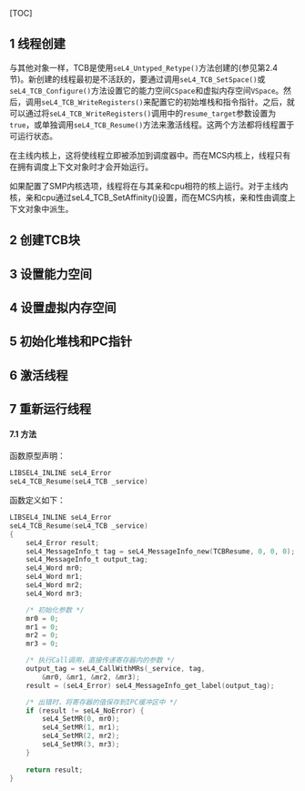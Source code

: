 [TOC]

## 1  线程创建

与其他对象一样，TCB是使用`seL4_Untyped_Retype()`方法创建的(参见第2.4节)。新创建的线程最初是不活跃的，要通过调用`seL4_TCB_SetSpace()`或`seL4_TCB_Configure()`方法设置它的能力空间`CSpace`和虚拟内存空间`VSpace`。然后，调用`seL4_TCB_WriteRegisters()`来配置它的初始堆栈和指令指针。之后，就可以通过将`seL4_TCB_WriteRegisters()`调用中的`resume_target`参数设置为`true`，或单独调用`seL4_TCB_Resume()`方法来激活线程。这两个方法都将线程置于可运行状态。

在主线内核上，这将使线程立即被添加到调度器中。而在MCS内核上，线程只有在拥有调度上下文对象时才会开始运行。

如果配置了SMP内核选项，线程将在与其亲和cpu相符的核上运行。对于主线内核，亲和cpu通过seL4_TCB_SetAffinity()设置，而在MCS内核，亲和性由调度上下文对象中派生。

## 2 创建TCB块

## 3 设置能力空间

## 4 设置虚拟内存空间


## 5 初始化堆栈和PC指针

## 6 激活线程

## 7 重新运行线程

#### 7.1 方法

函数原型声明：

```c
LIBSEL4_INLINE seL4_Error
seL4_TCB_Resume(seL4_TCB _service)
```
函数定义如下：

```c
LIBSEL4_INLINE seL4_Error
seL4_TCB_Resume(seL4_TCB _service)
{
    seL4_Error result;
    seL4_MessageInfo_t tag = seL4_MessageInfo_new(TCBResume, 0, 0, 0);
    seL4_MessageInfo_t output_tag;
    seL4_Word mr0;
    seL4_Word mr1;
    seL4_Word mr2;
    seL4_Word mr3;

    /* 初始化参数 */
    mr0 = 0;
    mr1 = 0;
    mr2 = 0;
    mr3 = 0;

    /* 执行Call调用，直接传递寄存器内的参数 */
    output_tag = seL4_CallWithMRs(_service, tag,
        &mr0, &mr1, &mr2, &mr3);
    result = (seL4_Error) seL4_MessageInfo_get_label(output_tag);

    /* 出错时，将寄存器的值保存到IPC缓冲区中 */
    if (result != seL4_NoError) {
        seL4_SetMR(0, mr0);
        seL4_SetMR(1, mr1);
        seL4_SetMR(2, mr2);
        seL4_SetMR(3, mr3);
    }
    
    return result;
}
